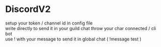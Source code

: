 # DiscordV2

setup your token / channel id in config file <br>
write directly to send it in your guild chat throw your char connected / cli bot <br>
use ! with your message to send it in global chat ( !message test ) <br>
